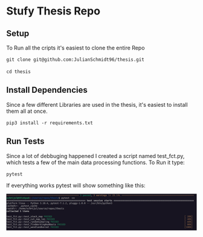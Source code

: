 # Stufy Thesis Repo

## Setup
To Run all the cripts it's easiest to clone the entire Repo


    git clone git@github.com:JulianSchmidt96/thesis.git

    cd thesis

## Install Dependencies
Since a few different Libraries are used in the thesis, it's easiest to install them all at once.


    pip3 install -r requirements.txt

## Run Tests

Since a lot of debbuging happened I created a script named test_fct.py, which tests a few of the main data processing functions.
To Run it type:

    pytest


If everything works pytest will show something like this:

![alt text](pictures/pytest.png "Title")
    
